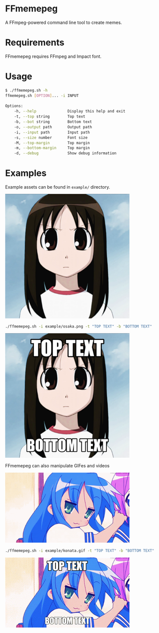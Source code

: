 # FFmemepeg
A FFmpeg-powered command line tool to create memes.

# Requirements
FFmemepeg requires FFmpeg and Impact font.

# Usage
```sh
$ ./ffmemepeg.sh -h
ffmemepeg.sh [OPTION]... -i INPUT

Options:
    -h, --help              Display this help and exit
    -t, --top string        Top text
    -b, --bot string        Bottom text
    -o, --output path       Output path
    -i, --input path        Input path
    -s, --size number       Font size
    -M, --top-margin        Top margin
    -m, --bottom-margin     Top margin
    -d, --debug             Show debug information
```

# Examples
Example assets can be found in `example/` directory.

<img src="example/osaka.png" width=400>

```sh
./ffmemepeg.sh -i example/osaka.png -t "TOP TEXT" -b "BOTTOM TEXT"
```

<img src="example/out.png" width=400>

FFmemepeg can also manipulate GIFes and videos

<img src="example/konata.gif" width=400>

```sh
./ffmemepeg.sh -i example/konata.gif -t "TOP TEXT" -b "BOTTOM TEXT"
```

<img src="example/out.gif" width=400>
